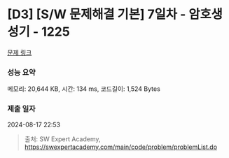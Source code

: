# [D3] [S/W 문제해결 기본] 7일차 - 암호생성기 - 1225 

[문제 링크](https://swexpertacademy.com/main/code/problem/problemDetail.do?contestProbId=AV14uWl6AF0CFAYD) 

### 성능 요약

메모리: 20,644 KB, 시간: 134 ms, 코드길이: 1,524 Bytes

### 제출 일자

2024-08-17 22:53



> 출처: SW Expert Academy, https://swexpertacademy.com/main/code/problem/problemList.do